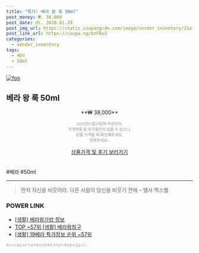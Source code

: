 ```yaml
--- 
title: "특가! 베라 왕 룩 50ml" 
post_money: ₩. 38,000 
post_date: dt. 2020.01.29 
post_img_url: https://static.coupangcdn.com/image/vendor_inventory/21af/a8e7792d8cc4878b3379f9c9e97cbea782ff2644df1e1d305302fbe38853.jpg 
post_link_url: https://coupa.ng/bnFRu3 
categories: 
  - vendor_inventory 
tags: 
  - 베라 
  - 50ml 
--- 
```

[![foo](https://static.coupangcdn.com/image/vendor_inventory/21af/a8e7792d8cc4878b3379f9c9e97cbea782ff2644df1e1d305302fbe38853.jpg)](https://coupa.ng/bnFRu3) 

## 베라 왕 룩 50ml 
<p style="text-align: center;">**₩ 38,000**</p> 
<p style="text-align: center;"><span style="color: #898c8f; font-family: Georgia,Times,serif; font-size: 0.75em;">2020년01월29일에 작성되어, <br>가격변동 및 추가할인이 있을 수 있으니,<br> 상품 가격을 꼭!확인해주세요.<br>행복하세요~</span> 
</p>	 
<div markdown="0" style="text-align: center;"><a href="https://coupa.ng/bnFRu3" class="btn btn--success">상품가격 및 후기 보러가기</a></div> 
<br><br> 
  #베라 #50ml 
<hr> 

> 먼저 자신을 비웃어라. 다른 사람이 당신을 비웃기 전에  – 엘사 맥스웰 


### POWER LINK

* <a href="https://blog.naver.com/sakai111/221764458044" target="_blank"> [생활] 베라왕가방 정보 </a>
* <a href="https://blog.naver.com/an0733/221785289145" target="_blank"> TOP ~57위 [생활] 베라왕침구</a>
* <a href="https://blog.naver.com/sakai111/221776218946" target="_blank"> [생활] 19베라 특가정보 순위 ~57위</a>

<span style="color: #898c8f; font-family: Georgia,Times,serif; font-size: 0.55em;">파트너스활동으로 작성자에게 일정액의 커미션이 제공될수 있습니다.</span> 
